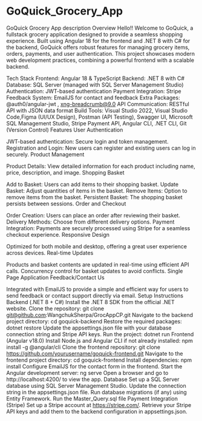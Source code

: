 # GoQuick_Grocery_App
GoQuick Grocery App description
Overview
Hello!! Welcome to GoQuick, a fullstack grocery application designed to provide a seamless shopping experience. Built using Angular 18 for the frontend and .NET 8 with C# for the backend, GoQuick offers robust features for managing grocery items, orders, payments, and user authentication. This project showcases modern web development practices, combining a powerful frontend with a scalable backend.

Tech Stack
Frontend: Angular 18 & TypeScript
Backend: .NET 8 with C#
Database: SQL Server (managed with SQL Server Management Studio)
Authentication: JWT-based authentication
Payment Integration: Stripe
Feedback System: EmailJS for contact and feedback
Extra Packages: @auth0/angular-jwt , xng-breadcrumb@9.0
API Communication: RESTful API with JSON data format
Build Tools: Visual Studio 2022, Visual Studio Code,Figma (UI/UX Design), Postman (API Testing), Swagger UI, Microsoft SQL Management Studio, Stripe Payment API, Angular CLI, .NET CLI, Git (Version Control)
Features
User Authentication

JWT-based authentication: Secure login and token management.
Registration and Login: New users can register and existing users can log in securely.
Product Management

Product Details: View detailed information for each product including name, price, description, and image.
Shopping Basket

Add to Basket: Users can add items to their shopping basket.
Update Basket: Adjust quantities of items in the basket.
Remove Items: Option to remove items from the basket.
Persistent Basket: The shopping basket persists between sessions.
Order and Checkout

Order Creation: Users can place an order after reviewing their basket.
Delivery Methods: Choose from different delivery options.
Payment Integration: Payments are securely processed using Stripe for a seamless checkout experience.
Responsive Design

Optimized for both mobile and desktop, offering a great user experience across devices.
Real-time Updates

Products and basket contents are updated in real-time using efficient API calls.
Concurrency control for basket updates to avoid conflicts.
Single Page Application
Feedback/Contact Us

Integrated with EmailJS to provide a simple and efficient way for users to send feedback or contact support directly via email.
Setup Instructions
Backend (.NET 8 + C#)
Install the .NET 8 SDK from the official .NET website.
Clone the repository:
git clone git@github.com:WangchukSherpa/GrocAppCP.git
Navigate to the backend project directory:
cd goquick-backend
Restore the required packages:
dotnet restore
Update the appsettings.json file with your database connection string and Stripe API keys.
Run the project:
dotnet run
Frontend (Angular v18.0)
Install Node.js and Angular CLI if not already installed:
npm install -g @angular/cli
Clone the frontend repository:
git clone https://github.com/yourusername/goquick-frontend.git
Navigate to the frontend project directory:
cd goquick-frontend
Install dependencies:
npm install
Configure EmailJS for the contact form in the frontend.
Start the Angular development server:
ng serve
Open a browser and go to http://localhost:4200/ to view the app.
Database
Set up a SQL Server database using SQL Server Management Studio.
Update the connection string in the appsettings.json file.
Run database migrations (if any) using Entity Framework.
Run the Master_Query.sql file
Payment Integration (Stripe)
Set up a Stripe account at https://stripe.com/.
Retrieve your Stripe API keys and add them to the backend configuration in appsettings.json.
